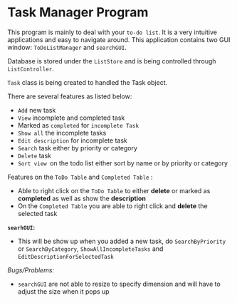 Task Manager Program
====================

This program is mainly to deal with your `to-do list`. It is a very intuitive applications and easy to navigate around. 
This application contains two GUI window: `ToDoListManager` and `searchGUI`.

Database is stored under the `ListStore` and is being controlled through `ListController`.

`Task` class is being created to handled the Task object.

There are several features as listed below: 
- `Add` new task
- `View` incomplete and completed task
- Marked as `completed` for `incomplete Task`
- `Show all` the incomplete tasks
- `Edit description` for incomplete task
- `Search` task either by priority or category
- `Delete` task 
- `Sort view `on the todo list either sort by name or by priority or category

Features on the `ToDo Table` and `Completed Table` :
- Able to right click on the `ToDo Table` to either **delete** or marked as **completed** as well as show the **description**
- On the `Completed Table` you are able to right click and **delete** the selected task 

**`searhGUI`:**
- This will be show up when you added a new task, do `SearchByPriority` or `SearchByCategory`, `ShowAllIncompleteTasks` and `EditDescriptionForSelectedTask`

*Bugs/Problems:*
- `searchGUI` are not able to resize to specify dimension and will have to adjust the size when it pops up


